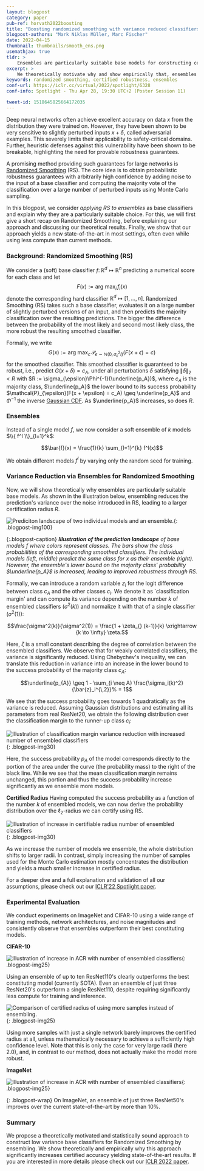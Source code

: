```yaml
---
layout: blogpost
category: paper
pub-ref: horvath2022boosting
title: "Boosting randomized smoothing with variance reduced classifiers"
blogpost-authors: "Mark Niklas Müller, Marc Fischer" 
date: 2022-04-15
thumbnail: thumbnails/smooth_ens.png
usemathjax: true
tldr: >
    Ensembles are particularly suitable base models for constructing certifiably robust classifiers via Randomized Smoothing (RS). Here, we motivate this result theoretically and share empirical results, showing that they obtain state-of-the-art results in multiple settings. The key insight is that the reduced variance of ensembles over the perturbations introduced in RS leads to significantly more consistent classifications for a given input. This, in turn, leads to substantially increased certifiable radii for samples close to the decision boundary.
excerpt: >
    We theoretically motivate why and show empirically that, ensembles are particularly suitable base models for Randomized Smoothing, due to the variance reduction across the perturbations introduced during Randomized Smoothing.
keywords: randomized smoothing, certified robustness, ensembles
conf-url: https://iclr.cc/virtual/2022/spotlight/6328
conf-info: Spotlight - Thu Apr 28, 19:30 UTC+2 (Poster Session 11)

tweet-id: 1518645825664172035
---
```


Deep neural networks often achieve excellent accuracy on data $x$ from the distribution they were trained on. However, they have been shown to be very sensitive to slightly perturbed inputs $x+ \delta$, called adversarial examples. This severely limits their applicability to safety-critical domains.
Further, heuristic defenses against this vulnerability have been shown to be breakable, highlighting the need for provable robustness guarantees. 

A promising method providing such guarantees for large networks is [Randomized Smoothing](https://arxiv.org/abs/1902.02918) (RS). The core idea is to obtain probabilistic robustness guarantees with arbitrarily high confidence by adding noise to the input of a base classifier and computing the majority vote of the classification over a large number of perturbed inputs using Monte Carlo sampling.

In this blogpost, we consider *applying RS to ensembles* as base classifiers and explain why they are a particularly suitable choice. For this, we will first give a short recap on Randomized Smoothing, before explaining our approach and discussing our theoretical results. Finally, we show that our approach yields a new state-of-the-art in most settings, often even while using less compute than current methods.

### Background: Randomized Smoothing (RS)
We consider a (soft) base classifier $f \colon \mathbb{R}^d \mapsto \mathbb{R}^{n}$ predicting a numerical score for each class and let $$F(x) := \text{arg max}_{i} \, f_{i}(x)$$ denote the corresponding hard classifier $\mathbb{R}^d \mapsto [1, \dots, n]$. Randomized Smoothing (RS) takes such a base classifier, evaluates it on a large number of slightly perturbed versions of an input, and then predicts the majority classification over the resulting predictions. The bigger the difference between the probability of the most likely and second most likely class, the more robust the resulting smoothed classifier.

Formally, we write $$G(x) := \text{arg max}_c \, \mathcal{P}_{\epsilon \sim \mathbb{N}(0, \sigma_{\epsilon}^2 I)}(F(x + \epsilon) = c)$$ for the smoothed classifier.
This smoothed classifier is guaranteed to be robust, i.e., predict $G(x + \delta) = c_A$, under all perturbations $\delta$ satisfying $\lVert \delta \rVert_2 < R$ with $R := \sigma_{\epsilon}\Phi^{-1}(\underline{p_A})$, where $c_A$ is the majority class, $\underline{p_A}$ the lower bound to its success probability $\mathcal{P}_{\epsilon}(F(x + \epsilon) = c_A) \geq \underline{p_A}$ and $\Phi^{-1}$ the inverse [Gaussian CDF](https://en.wikipedia.org/wiki/Normal_distribution#Cumulative_distribution_functions). As $\underline{p_A}$ increases, so does $R$.

### Ensembles

Instead of a single model $f$, we now consider a soft ensemble of $k$ models $\\{ f^l \\}_{l=1}^k$:

$$\bar{f}(x) = \frac{1}{k} \sum_{l=1}^{k} f^l(x)$$

We obtain  different models $f^l$ by varying only the random seed for training.

### Variance Reduction via Ensembles for Randomized Smoothing
Now, we will show theoretically why ensembles are particularly suitable base models. 
As shown in the illustration below, ensembling reduces the prediction's variance over the noise introduced in RS, leading to a larger certification radius $R$.

![Prediciton landscape of two individual models and an ensemble.](/assets/blog/smooth_ens/main.png){: .blogpost-img100}


{:.blogpost-caption}
***Illustration of the prediction landscape** of base models $f$ where colors represent classes. The bars show the class probabilities of the corresponding smoothed classifiers. The individual models (left, middle) predict the same class for $x$ as their ensemble (right). However, the ensemble's lower bound on the majority class' probability $\underline{p_A}$ is increased, leading to improved robustness through RS.*

Formally, we can introduce a random variable $z_i$ for the logit difference between class $c_A$ and the other classes $c_i$. We denote it as `classification margin' and can compute its variance depending on the number $k$ of ensembled classifiers ($\sigma^2(k)$) and normalize it with that of a single classifier ($\sigma^2(1)$):

$$\frac{\sigma^2(k)}{\sigma^2(1)} = \frac{1 + \zeta_{} (k-1)}{k} \xrightarrow {k \to \infty} \zeta.$$

Here, $\zeta$ is a small constant describing the degree of correlation between the ensembled classifiers. We observe that for weakly correlated classifiers, the variance is significantly reduced. 
Using Chebychev's inequality, we can translate this reduction in variance into an increase in the lower bound to the success probability of the majority class $c_A$:

$$\underline{p_{A}} \geq 1  -  \sum_{i \neq A} \frac{\sigma_i(k)^2}{\bar{z}_i^{\,2}}% = 1$$

We see that the success probability goes towards 1 quadratically as the variance is reduced. Assuming Gaussian distributions and estimating all its parameters from real ResNet20, we obtain the following distribution over the classification margin to the runner-up class $c_i$:


![Illustration of classification margin variance reduction with increased number of ensembled classifiers](/assets/blog/smooth_ens/runner_up_margin.png){: .blogpost-img30}

Here, the success probability $p_A$ of the model corresponds directly to the portion of the area under the curve (the probability mass) to the right of the black line. While we see that the mean classification margin remains unchanged, this portion and thus the success probability increase significantly as we ensemble more models.

**Certified Radius** Having computed the success probability as a function of the number $k$ of ensembled models, we can now derive the probability distribution over the $\ell_2$-radius we can certify using RS. 

![Illustration of increase in certifiable radius number of ensembled classifiers](/assets/blog/smooth_ens/cert_rad_distr.png){: .blogpost-img30}

As we increase the number of models we ensemble, the whole distribution shifts to larger radii. In contrast, simply increasing the number of samples used for the Monte Carlo estimation mostly concentrates the distribution and yields a much smaller increase in certified radius.

For a deeper dive and a full explanation and validation of all our assumptions, please check out our [ICLR'22 Spotlight paper](https://www.sri.inf.ethz.ch/publications/horvath2022boosting).

<!-- > **TLDR**: <a name="tldrensemble"></a> Ensembling $k$ classifiers, differing only in the random seed used for training, yields a classifier with significantly reduced variance over random perturbations. Without (necessarily) changing the natural accuracy, this increases the certified radius and thereby certified accuracy significantly, even when correcting for the increased compute. -->

### Experimental Evaluation

We conduct experiments on ImageNet and CIFAR-10 using a wide range of training methods, network architectures, and noise magnitudes and consistently observe that ensembles outperform their best constituting models.

**CIFAR-10**

![Illustration of increase in ACR with number of ensembled classifiers](/assets/blog/smooth_ens/acr_cifar_050_blog.png){: .blogpost-img25}

Using an ensemble of up to ten ResNet110's clearly outperforms the best constituting model (currently SOTA). Even an ensemble of just three ResNet20's outperform a single ResNet110, despite requiring significantly less compute for training and inference. 

![Comparison of certified radius of using more samples instead of ensembling.](/assets/blog/smooth_ens/sample_experiment_cifar.png){: .blogpost-img25}

Using more samples with just a single network barely improves the certified radius at all, unless mathematically necessary to achieve a sufficiently high confidence level. Note that this is only the case for very large radii (here 2.0), and, in contrast to our method, does not actually make the model more robust.


**ImageNet**

![Illustration of increase in ACR with number of ensembled classifiers](/assets/blog/smooth_ens/acr_in_100_blog.png){: .blogpost-img25}

{: .blogpost-wrap}
On ImageNet, an ensemble of just three ResNet50's improves over the current state-of-the-art by more than 10%.


<!-- > **TLDR**: 
-->

### Summary

We propose a theoretically motivated and statistically sound approach to construct low variance base classifiers for Randomized Smoothing by ensembling. We show theoretically and empirically why this approach significantly increases certified accuracy yielding state-of-the-art results.
If you are interested in more details please check out our [ICLR 2022 paper](https://www.sri.inf.ethz.ch/publications/horvath2022boosting).
